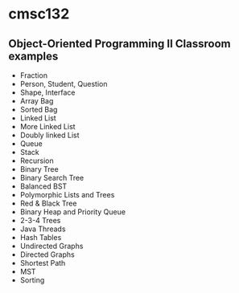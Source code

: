 # cmsc132
## Object-Oriented Programming II Classroom examples 

- Fraction
- Person, Student, Question
- Shape, Interface
- Array Bag
- Sorted Bag
- Linked List
- More Linked List 
- Doubly linked List
- Queue
- Stack
- Recursion
- Binary Tree 	
- Binary Search Tree 
- Balanced BST 	
- Polymorphic Lists and Trees 	
- Red & Black Tree
- Binary Heap and Priority Queue
- 2-3-4 Trees
- Java Threads
- Hash Tables
- Undirected Graphs
- Directed Graphs
- Shortest Path
- MST
- Sorting
